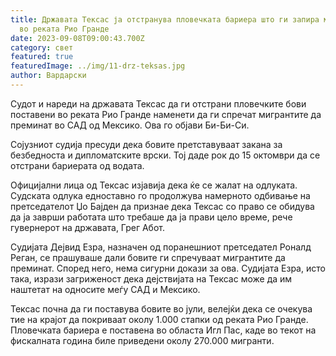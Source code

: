 ```yaml
---
title: Државата Тексас ја отстранува пловечката бариера што ги запира мигрантите
  во реката Рио Гранде
date: 2023-09-08T09:00:43.700Z
category: свет
featured: true
featuredImage: ../img/11-drz-teksas.jpg
author: Вардарски
---
```

Судот и нареди на државата Тексас да ги отстрани пловечките бови поставени во реката Рио Гранде наменети да ги спречат мигрантите да преминат во САД од Мексико. Ова го објави Би-Би-Си.

Сојузниот судија пресуди дека бовите претставуваат закана за безбедноста и дипломатските врски. Тој даде рок до 15 октомври да се отстрани бариерата од водата.

Официјални лица од Тексас изјавија дека ќе се жалат на одлуката. Судската одлука едноставно го продолжува намерното одбивање на претседателот Џо Бајден да признае дека Тексас со право се обидува да ја заврши работата што требаше да ја прави цело време, рече гувернерот на државата, Грег Абот.

Судијата Дејвид Езра, назначен од поранешниот претседател Роналд Реган, се прашуваше дали бовите ги спречуваат мигрантите да преминат. Според него, нема сигурни докази за ова. Судијата Езра, исто така, изрази загриженост дека дејствијата на Тексас може да им наштетат на односите меѓу САД и Мексико.

Тексас почна да ги поставува бовите во јули, велејќи дека се очекува тие на крајот да покриваат околу 1.000 стапки од реката Рио Гранде. Пловечката бариера е поставена во областа Игл Пас, каде во текот на фискалната година биле приведени околу 270.000 мигранти.